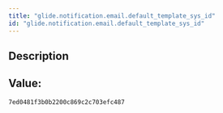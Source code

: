 ```yaml
---
title: "glide.notification.email.default_template_sys_id"
id: "glide.notification.email.default_template_sys_id"
---
```

## Description



## Value: 
```
7ed0481f3b0b2200c869c2c703efc487
```